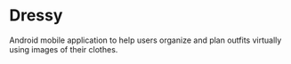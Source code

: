 # Dressy
Android mobile application to help users organize and plan outfits virtually using images of their clothes.
